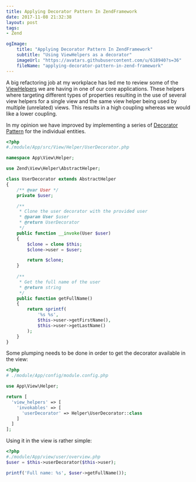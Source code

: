 ```yaml
---
title: Applying Decorator Pattern In ZendFramework
date: 2017-11-08 21:32:38
layout: post
tags: 
- Zend

ogImage:
    title: "Applying Decorator Pattern In ZendFramework"
    subtitle: "Using ViewHelpers as a decorator"
    imageUrl: "https://avatars.githubusercontent.com/u/618940?s=36"
    fileName: "applying-decorator-pattern-in-zend-framework"
---
```

A big refactoring job at my workplace has led me to review some of the [ViewHelpers](https://docs.zendframework.com/zend-view/helpers/intro/) we are having in one of our core applications.
These helpers where targeting different types of properties resulting in the use of several view helpers for a
single view and the same view helper being used by multiple (unrelated) views. This results in a high coupling whereas we would like a lower coupling.

In my opinion we have improved by implementing a series of [Decorator Pattern](http://designpatternsphp.readthedocs.io/en/latest/Structural/Decorator/README.html) for the individual entities.
```php
<?php 
#./module/App/src/View/Helper/UserDecorator.php

namespace App\View\Helper;

use Zend\View\Helper\AbstractHelper;

class UserDecorator extends AbstractHelper
{
    /** @var User */
    private $user;

    /**
     * Clone the user decorator with the provided user
     * @param User $user
     * @return UserDecorator
     */
    public function __invoke(User $user)
    {
        $clone = clone $this;
        $clone->user = $user;

        return $clone;
    }
    
    /**
     * Get the full name of the user
     * @return string
     */
    public function getFullName()
    {
        return sprintf(
            '%s %s',
            $this->user->getFirstName(),
            $this->user->getLastName()
        );
    }
}
```

Some plumping needs to be done in order to get the decorator available in the view:
```php
<?php
# ./module/App/config/module.config.php

use App\View\Helper;

return [
  'view_helpers' => [
    'invokables' => [
      'userDecorator' => Helper\UserDecorator::class
    ]	
  ]
];
```

Using it in the view is rather simple:
```php
<?php
#./module/App/view/user/overview.php
$user = $this->userDecorator($this->user);

printf('Full name: %s', $user->getFullName());
```
